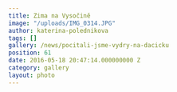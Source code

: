 ```yaml
---
title: Zima na Vysočině
image: "/uploads/IMG_0314.JPG"
author: katerina-polednikova
tags: []
gallery: /news/pocitali-jsme-vydry-na-dacicku
position: 61
date: 2016-05-18 20:47:14.000000000 Z
category: gallery
layout: photo
---
```

